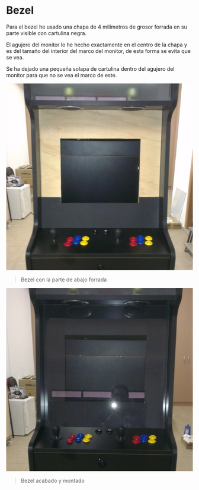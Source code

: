 # Bezel

Para el bezel he usado una chapa de 4 milímetros de grosor forrada en su parte visible con cartulina negra.

El agujero del monitor lo he hecho exactamente en el centro de la chapa y es del tamaño del interior del marco del monitor, de esta forma se evita que se vea.

Se ha dejado una pequeña solapa de cartulina dentro del agujero del monitor para que no se vea el marco de este.

![Mueble_22](../imagenes/Mueble_22.jpg "Bezel con la parte de abajo forrada")
> Bezel con la parte de abajo forrada


![Mueble_23](../imagenes/Mueble_23.jpg "Bezel acabado y montado")
> Bezel acabado y montado
